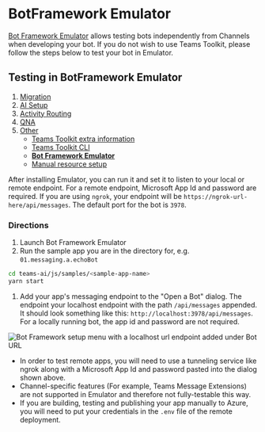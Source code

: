 # BotFramework Emulator

[Bot Framework Emulator](https://github.com/microsoft/BotFramework-Emulator) allows testing bots independently from Channels when developing your bot. If you do not wish to use Teams Toolkit, please follow the steps below to test your bot in Emulator.

## Testing in BotFramework Emulator

1. [Migration](./00.MIGRATION.md)
2. [AI Setup](./01.AI-SETUP.md)
3. [Activity Routing](./02.ACTIVITY-ROUTING.md)
4. [QNA](./03.QNA.md)
5. [Other](../OTHER/TEAMS-TOOLKIT.md)
   - [Teams Toolkit extra information](./TEAMS-TOOLKIT.md)
   - [Teams Toolkit CLI](./TEAMS-TOOLKIT-CLI.md)
   - [**Bot Framework Emulator**](./BOTFRAMEWORK-EMULATOR.md)
   - [Manual resource setup](./MANUAL-RESOURCE-SETUP.md)

After installing Emulator, you can run it and set it to listen to your local or remote endpoint. For a remote endpoint, Microsoft App Id and password are required. If you are using `ngrok`, your endpoint will be `https://ngrok-url-here/api/messages`. The default port for the bot is `3978`.

### Directions

1. Launch Bot Framework Emulator
1. Run the sample app you are in the directory for, e.g. `01.messaging.a.echoBot`

```bash
cd teams-ai/js/samples/<sample-app-name>
yarn start
```

1. Add your app's messaging endpoint to the "Open a Bot" dialog. The endpoint your localhost endpoint with the path `/api/messages` appended. It should look something like this: `http://localhost:3978/api/messages`. For a locally running bot, the app id and password are not required.

![Bot Framework setup menu with a localhost url endpoint added under Bot URL](https://github.com/microsoft/teams-ai/assets/14900841/6c4f29bc-3e5c-4df1-b618-2b5a590e420e)

- In order to test remote apps, you will need to use a tunneling service like ngrok along with a Microsoft App Id and password pasted into the dialog shown above.
- Channel-specific features (For example, Teams Message Extensions) are not supported in Emulator and therefore not fully-testable this way.
- If you are building, testing and publishing your app manually to Azure, you will need to put your credentials in the `.env` file of the remote deployment.
